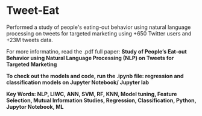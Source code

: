 # Tweet-Eat
Performed a study of people's eating-out behavior using natural language processing on tweets for targeted marketing using +650 Twitter users and +23M tweets data.

For more informatino, read the .pdf full paper: <b>Study of People’s Eat-out Behavior using Natural Language Processing (NLP) on Tweets for Targeted Marketing<b>

To check out the models and code, run the .ipynb file: <b>regression and classification models<b> on Jupyter Notebook/ Jupyter lab

Key Words: <b>NLP, LIWC, ANN, SVM, RF, KNN, Model tuning, Feature Selection, Mutual Information Studies, Regression, Classification, Python, Jupytor Notebook, ML<b>
